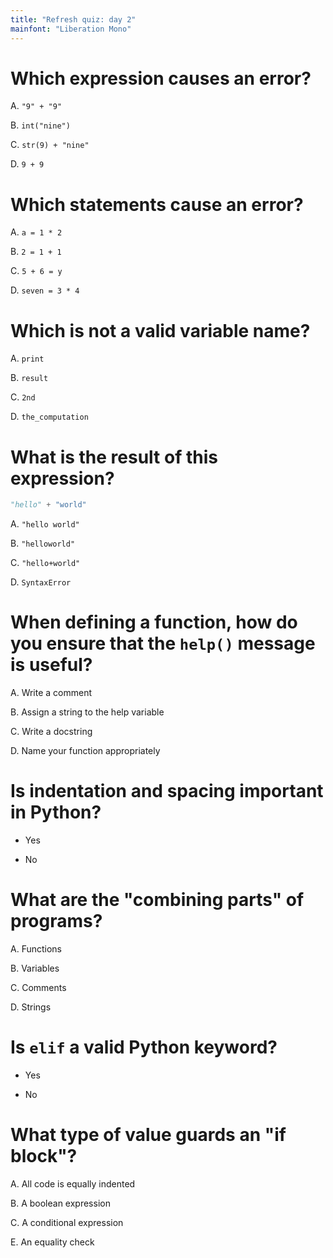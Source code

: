 ```yaml
---
title: "Refresh quiz: day 2"
mainfont: "Liberation Mono"
---
```


# Which expression causes an error?

A.  `"9" + "9"`

B.  `int("nine")`

C.  `str(9) + "nine"`

D.  `9 + 9`

# Which statements cause an error?

A.  `a = 1 * 2`

B.  `2 = 1 + 1`

C.  `5 + 6 = y`

D.  `seven = 3 * 4`

# Which is not a valid variable name?

A.  `print`

B.  `result`

C.  `2nd`

D.  `the_computation`

# What is the result of this expression?

```python
"hello" + "world"
```

A.  `"hello world"`

B.  `"helloworld"`

C.  `"hello+world"`

D.  `SyntaxError`

# When defining a function, how do you ensure that the `help()` message is useful?

A.  Write a comment

B.  Assign a string to the help variable

C.  Write a docstring

D.  Name your function appropriately

# Is indentation and spacing important in Python?

- Yes

- No

# What are the "combining parts" of programs?

A.  Functions

B.  Variables

C.  Comments

D.  Strings

# Is `elif` a valid Python keyword?

- Yes

- No

# What type of value guards an "if block"?

A.  All code is equally indented

B.  A boolean expression

C.  A conditional expression

E.  An equality check
